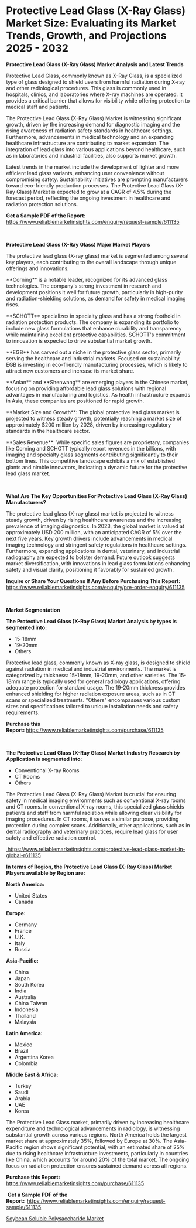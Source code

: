 <p><h1>Protective Lead Glass (X-Ray Glass) Market Size: Evaluating its Market Trends, Growth, and Projections 2025 - 2032</h1></p><p><strong>Protective Lead Glass (X-Ray Glass) Market Analysis and Latest Trends</strong></p>
<p><p>Protective Lead Glass, commonly known as X-Ray Glass, is a specialized type of glass designed to shield users from harmful radiation during X-ray and other radiological procedures. This glass is commonly used in hospitals, clinics, and laboratories where X-ray machines are operated. It provides a critical barrier that allows for visibility while offering protection to medical staff and patients.</p><p>The Protective Lead Glass (X-Ray Glass) Market is witnessing significant growth, driven by the increasing demand for diagnostic imaging and the rising awareness of radiation safety standards in healthcare settings. Furthermore, advancements in medical technology and an expanding healthcare infrastructure are contributing to market expansion. The integration of lead glass into various applications beyond healthcare, such as in laboratories and industrial facilities, also supports market growth.</p><p>Latest trends in the market include the development of lighter and more efficient lead glass variants, enhancing user convenience without compromising safety. Sustainability initiatives are prompting manufacturers toward eco-friendly production processes. The Protective Lead Glass (X-Ray Glass) Market is expected to grow at a CAGR of 4.5% during the forecast period, reflecting the ongoing investment in healthcare and radiation protection solutions.</p></p>
<p><strong>Get a Sample PDF of the Report:&nbsp;</strong> <a href="https://www.reliablemarketinsights.com/enquiry/request-sample/611135?utm_campaign=3013&utm_medium=2&utm_source=Github&utm_content=ia&utm_term=23032025&utm_id=protective-lead-glass-x-ray-glass">https://www.reliablemarketinsights.com/enquiry/request-sample/611135</a></p>
<p>&nbsp;</p>
<p><strong>Protective Lead Glass (X-Ray Glass) Major Market Players</strong></p>
<p><p>The protective lead glass (X-ray glass) market is segmented among several key players, each contributing to the overall landscape through unique offerings and innovations.</p><p>**Corning** is a notable leader, recognized for its advanced glass technologies. The company's strong investment in research and development positions it well for future growth, particularly in high-purity and radiation-shielding solutions, as demand for safety in medical imaging rises.</p><p>**SCHOTT** specializes in specialty glass and has a strong foothold in radiation protection products. The company is expanding its portfolio to include new glass formulations that enhance durability and transparency while maintaining excellent protective capabilities. SCHOTT's commitment to innovation is expected to drive substantial market growth.</p><p>**EGB** has carved out a niche in the protective glass sector, primarily serving the healthcare and industrial markets. Focused on sustainability, EGB is investing in eco-friendly manufacturing processes, which is likely to attract new customers and increase its market share.</p><p>**Anlan** and **Shenwang** are emerging players in the Chinese market, focusing on providing affordable lead glass solutions with regional advantages in manufacturing and logistics. As health infrastructure expands in Asia, these companies are positioned for rapid growth.</p><p>**Market Size and Growth**: The global protective lead glass market is projected to witness steady growth, potentially reaching a market size of approximately $200 million by 2028, driven by increasing regulatory standards in the healthcare sector.</p><p>**Sales Revenue**: While specific sales figures are proprietary, companies like Corning and SCHOTT typically report revenues in the billions, with imaging and specialty glass segments contributing significantly to their bottom lines. This competitive landscape exhibits a mix of established giants and nimble innovators, indicating a dynamic future for the protective lead glass market.</p></p>
<p>&nbsp;</p>
<p><strong>What Are The Key Opportunities For Protective Lead Glass (X-Ray Glass) Manufacturers?</strong></p>
<p><p>The protective lead glass (X-ray glass) market is projected to witness steady growth, driven by rising healthcare awareness and the increasing prevalence of imaging diagnostics. In 2023, the global market is valued at approximately USD 200 million, with an anticipated CAGR of 5% over the next five years. Key growth drivers include advancements in medical imaging technology and stringent safety regulations in healthcare settings. Furthermore, expanding applications in dental, veterinary, and industrial radiography are expected to bolster demand. Future outlook suggests market diversification, with innovations in lead glass formulations enhancing safety and visual clarity, positioning it favorably for sustained growth.</p></p>
<p><strong>Inquire or Share Your Questions If Any Before Purchasing This Report:</strong> <a href="https://www.reliablemarketinsights.com/enquiry/pre-order-enquiry/611135?utm_campaign=3013&utm_medium=2&utm_source=Github&utm_content=ia&utm_term=23032025&utm_id=protective-lead-glass-x-ray-glass">https://www.reliablemarketinsights.com/enquiry/pre-order-enquiry/611135</a></p>
<p>&nbsp;</p>
<p><strong>Market Segmentation</strong></p>
<p><strong>The Protective Lead Glass (X-Ray Glass) Market Analysis by types is segmented into:</strong></p>
<p><ul><li>15-18mm</li><li>19-20mm</li><li>Others</li></ul></p>
<p><p>Protective lead glass, commonly known as X-ray glass, is designed to shield against radiation in medical and industrial environments. The market is categorized by thickness: 15-18mm, 19-20mm, and other varieties. The 15-18mm range is typically used for general radiology applications, offering adequate protection for standard usage. The 19-20mm thickness provides enhanced shielding for higher radiation exposure areas, such as in CT scans or specialized treatments. "Others" encompasses various custom sizes and specifications tailored to unique installation needs and safety requirements.</p></p>
<p><strong>Purchase this Report:&nbsp;</strong><a href="https://www.reliablemarketinsights.com/purchase/611135?utm_campaign=3013&utm_medium=2&utm_source=Github&utm_content=ia&utm_term=23032025&utm_id=protective-lead-glass-x-ray-glass">https://www.reliablemarketinsights.com/purchase/611135</a></p>
<p>&nbsp;</p>
<p><strong>The Protective Lead Glass (X-Ray Glass) Market Industry Research by Application is segmented into:</strong></p>
<p><ul><li>Conventional X-ray Rooms</li><li>CT Rooms</li><li>Others</li></ul></p>
<p><p>The Protective Lead Glass (X-Ray Glass) Market is crucial for ensuring safety in medical imaging environments such as conventional X-ray rooms and CT rooms. In conventional X-ray rooms, this specialized glass shields patients and staff from harmful radiation while allowing clear visibility for imaging procedures. In CT rooms, it serves a similar purpose, providing protection during complex scans. Additionally, other applications, such as in dental radiography and veterinary practices, require lead glass for user safety and effective radiation control.</p></p>
<p><a href="https://www.reliablemarketinsights.com/protective-lead-glass-market-in-global-r611135?utm_campaign=3013&utm_medium=2&utm_source=Github&utm_content=ia&utm_term=23032025&utm_id=protective-lead-glass-x-ray-glass">&nbsp;https://www.reliablemarketinsights.com/protective-lead-glass-market-in-global-r611135</a></p>
<p><strong>In terms of Region, the Protective Lead Glass (X-Ray Glass) Market Players available by Region are:</strong></p>
<p>
    <p> <strong> North America: </strong>
        <ul>
            <li>United States</li>
            <li>Canada</li>
        </ul>
        </p> 
    <p> <strong> Europe: </strong>
        <ul>
            <li>Germany</li>
            <li>France</li>
            <li>U.K.</li>
            <li>Italy</li>
            <li>Russia</li>
        </ul>
        </p> 
    <p> <strong> Asia-Pacific: </strong>
        <ul>
            <li>China</li>
            <li>Japan</li>
            <li>South Korea</li>
            <li>India</li>
            <li>Australia</li>
            <li>China Taiwan</li>
            <li>Indonesia</li>
            <li>Thailand</li>
            <li>Malaysia</li>
        </ul>
        </p> 
    <p> <strong> Latin America: </strong>
        <ul>
            <li>Mexico</li>
            <li>Brazil</li>
            <li>Argentina Korea</li>
            <li>Colombia</li>
        </ul>
        </p> 
    <p> <strong> Middle East & Africa: </strong>
        <ul>
            <li>Turkey</li>
            <li>Saudi</li>
            <li>Arabia</li>
            <li>UAE</li>
            <li>Korea</li>
        </ul>
    </p>
    </p>
<p><p>The Protective Lead Glass market, primarily driven by increasing healthcare expenditure and technological advancements in radiology, is witnessing substantial growth across various regions. North America holds the largest market share at approximately 35%, followed by Europe at 30%. The Asia-Pacific region shows significant potential, with an estimated share of 25% due to rising healthcare infrastructure investments, particularly in countries like China, which accounts for around 20% of the total market. The ongoing focus on radiation protection ensures sustained demand across all regions.</p></p>
<p><strong>Purchase this Report: </strong><a href="https://www.reliablemarketinsights.com/purchase/611135?utm_campaign=3013&utm_medium=2&utm_source=Github&utm_content=ia&utm_term=23032025&utm_id=protective-lead-glass-x-ray-glass">https://www.reliablemarketinsights.com/purchase/611135</a></p>
<p>&nbsp;<strong>Get a Sample PDF of the Report:&nbsp;&nbsp;</strong><a href="https://www.reliablemarketinsights.com/enquiry/request-sample/611135?utm_campaign=3013&utm_medium=2&utm_source=Github&utm_content=ia&utm_term=23032025&utm_id=protective-lead-glass-x-ray-glass">https://www.reliablemarketinsights.com/enquiry/request-sample/611135</a></p>
<p><strong></strong></p>
<p><p><a href="https://github.com/micbotam/Market-Research-Report-List-1/blob/main/soybean-soluble-polysaccharide-market.md?utm_campaign=3013&utm_medium=2&utm_source=Github&utm_content=ia&utm_term=23032025&utm_id=protective-lead-glass-x-ray-glass">Soybean Soluble Polysaccharide Market</a></p></p>